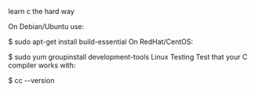 learn c the hard way


On Debian/Ubuntu use:

$ sudo apt-get install build-essential
On RedHat/CentOS:

$ sudo yum groupinstall development-tools
Linux Testing
Test that your C compiler works with:

$ cc --version
